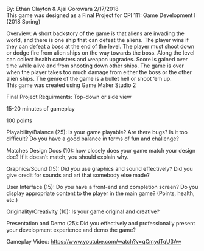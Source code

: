 By: Ethan Clayton & Ajai Gorowara  2/17/2018                                                                                                  
This game was designed as a Final Project for CPI 111: Game Development I (2018 Spring)

Overview: A short backstory of the game is that aliens are invading the world, and there is one ship that can defeat the aliens. The player wins if they can defeat a boss at the end of the level. The player must shoot down or dodge fire from alien ships on the way towards the boss. Along the level can collect health canisters and weapon upgrades. Score is gained over time while alive and from shooting down other ships. The game is over when the player takes too much damage from either the boss or the other alien ships.  The genre of the game is a bullet hell or shoot ‘em up.                                                                                           
This game was created using Game Maker Studio 2

Final Project Requirments:
Top-down or side view																

15-20 minutes of gameplay															

100 points																	

Playability/Balance (25): is your game playable? Are there bugs? Is it too difficult? Do you have a good balance in terms of fun and challenge?																	

Matches Design Docs (10): how closely does your game match your design doc? If it doesn’t match, you should explain why.		

Graphics/Sound (15): Did you use graphics and sound effectively? Did you give credit for sounds and art that somebody else made?	

User Interface (15): Do you have a front-end and completion screen? Do you display appropriate content to the player in the main game? (Points, health, etc.)															

Originality/Creativity (10): Is your game original and creative?									

Presentation and Demo (25): Did you effectively and professionally present your development experience and demo the game?		


Gameplay Video: https://www.youtube.com/watch?v=qCmydTqU3Aw
